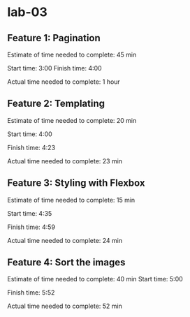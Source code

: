 # lab-03

## Feature 1: Pagination

Estimate of time needed to complete: 45 min

Start time: 3:00
Finish time: 4:00

Actual time needed to complete: 1 hour



## Feature 2: Templating

Estimate of time needed to complete: 20 min

Start time: 4:00

Finish time: 4:23

Actual time needed to complete: 23 min



## Feature 3: Styling with Flexbox

Estimate of time needed to complete: 15 min

Start time: 4:35

Finish time: 4:59

Actual time needed to complete: 24 min



## Feature 4: Sort the images

Estimate of time needed to complete: 40 min
Start time: 5:00

Finish time: 5:52

Actual time needed to complete: 52 min